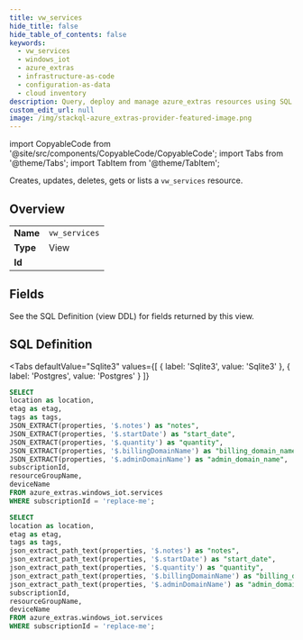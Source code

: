 ```yaml
--- 
title: vw_services
hide_title: false
hide_table_of_contents: false
keywords:
  - vw_services
  - windows_iot
  - azure_extras
  - infrastructure-as-code
  - configuration-as-data
  - cloud inventory
description: Query, deploy and manage azure_extras resources using SQL
custom_edit_url: null
image: /img/stackql-azure_extras-provider-featured-image.png
---
```


import CopyableCode from '@site/src/components/CopyableCode/CopyableCode';
import Tabs from '@theme/Tabs';
import TabItem from '@theme/TabItem';

Creates, updates, deletes, gets or lists a <code>vw_services</code> resource.

## Overview
<table><tbody>
<tr><td><b>Name</b></td><td><code>vw_services</code></td></tr>
<tr><td><b>Type</b></td><td>View</td></tr>
<tr><td><b>Id</b></td><td><CopyableCode code="azure_extras.windows_iot.vw_services" /></td></tr>
</tbody></table>

## Fields

See the SQL Definition (view DDL) for fields returned by this view.

## SQL Definition

<Tabs
defaultValue="Sqlite3"
values={[
{ label: 'Sqlite3', value: 'Sqlite3' },
{ label: 'Postgres', value: 'Postgres' }
]}
>
<TabItem value="Sqlite3">

```sql
SELECT
location as location,
etag as etag,
tags as tags,
JSON_EXTRACT(properties, '$.notes') as "notes",
JSON_EXTRACT(properties, '$.startDate') as "start_date",
JSON_EXTRACT(properties, '$.quantity') as "quantity",
JSON_EXTRACT(properties, '$.billingDomainName') as "billing_domain_name",
JSON_EXTRACT(properties, '$.adminDomainName') as "admin_domain_name",
subscriptionId,
resourceGroupName,
deviceName
FROM azure_extras.windows_iot.services
WHERE subscriptionId = 'replace-me';
```

</TabItem>
<TabItem value="Postgres">

```sql
SELECT
location as location,
etag as etag,
tags as tags,
json_extract_path_text(properties, '$.notes') as "notes",
json_extract_path_text(properties, '$.startDate') as "start_date",
json_extract_path_text(properties, '$.quantity') as "quantity",
json_extract_path_text(properties, '$.billingDomainName') as "billing_domain_name",
json_extract_path_text(properties, '$.adminDomainName') as "admin_domain_name",
subscriptionId,
resourceGroupName,
deviceName
FROM azure_extras.windows_iot.services
WHERE subscriptionId = 'replace-me';
```

</TabItem>
</Tabs>
